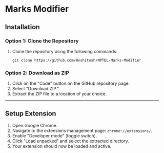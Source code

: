 # Marks Modifier

## Installation

### Option 1: Clone the Repository

1. Clone the repository using the following commands:

    ```bash
    git clone https://github.com/Hvshitesh/NPTEL-Marks-Modifier
    ```

### Option 2: Download as ZIP

1. Click on the "Code" button on the GitHub repository page.
2. Select "Download ZIP."
3. Extract the ZIP file to a location of your choice.
---
## Setup Extension

1. Open Google Chrome.
2. Navigate to the extensions management page: `chrome://extensions/`.
3. Enable "Developer mode" (toggle switch).
4. Click "Load unpacked" and select the extracted directory.
5. Your extension should now be loaded and active.


